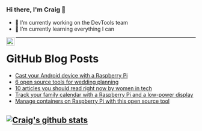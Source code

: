 ### Hi there, I'm Craig 👋

<!--
**CraigTeelFugro/CraigTeelFugro** is a ✨ _special_ ✨ repository because its `README.md` (this file) appears on your GitHub profile.

Here are some ideas to get you started:
-->

- 🔭 I’m currently working on the DevTools team
- 🌱 I’m currently learning everything I can

[<img align="left" alt="Craig Teel | LinkedIn" width="22px" src="https://cdn.jsdelivr.net/npm/simple-icons@v3/icons/linkedin.svg" />][linkedin]

---

# GitHub Blog Posts

<!-- BLOG-POST-LIST:START -->
- [Cast your Android device with a Raspberry Pi](https://opensource.com/article/21/3/android-raspberry-pi)
- [6 open source tools for wedding planning](https://opensource.com/article/21/3/open-source-wedding-planning)
- [10 articles you should read right now by women in tech](https://opensource.com/article/21/3/women-in-tech)
- [Track your family calendar with a Raspberry Pi and a low-power display](https://opensource.com/article/21/3/family-calendar-raspberry-pi)
- [Manage containers on Raspberry Pi with this open source tool](https://opensource.com/article/21/3/bastille-raspberry-pi)
<!-- BLOG-POST-LIST:END -->

## [![Craig's github stats](https://github-readme-stats.vercel.app/api?username=craigteelfugro)](https://github.com/anuraghazra/github-readme-stats)


[linkedin]: https://linkedin.com/in/craig-teel-b8786771
